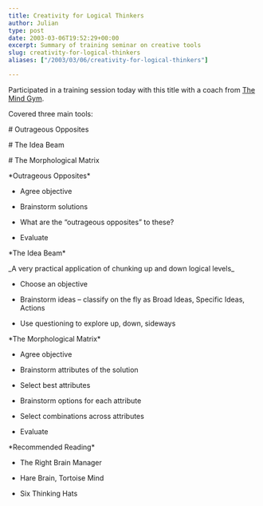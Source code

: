 ```yaml
---
title: Creativity for Logical Thinkers
author: Julian
type: post
date: 2003-03-06T19:52:29+00:00
excerpt: Summary of training seminar on creative tools
slug: creativity-for-logical-thinkers 
aliases: ["/2003/03/06/creativity-for-logical-thinkers"]

---
```

Participated in a training session today with this title with a coach from [The Mind Gym][1].
  
Covered three main tools:

\# Outrageous Opposites
  
\# The Idea Beam
  
\# The Morphological Matrix
  
<!--more-->


  
\*Outrageous Opposites\*

* Agree objective
  
* Brainstorm solutions
  
* What are the &#8220;outrageous opposites&#8221; to these?
  
* Evaluate

\*The Idea Beam\*

\_A very practical application of chunking up and down logical levels\_

* Choose an objective
  
* Brainstorm ideas &#8211; classify on the fly as Broad Ideas, Specific Ideas, Actions
  
* Use questioning to explore up, down, sideways

\*The Morphological Matrix\*

* Agree objective
  
* Brainstorm attributes of the solution
  
* Select best attributes
  
* Brainstorm options for each attribute
  
* Select combinations across attributes
  
* Evaluate

\*Recommended Reading\*

* <amazonlink asin="0749918993">The Right Brain Manager</amazonlink>
  
* <amazonlink asin="1857027094">Hare Brain, Tortoise Mind</amazonlink>
  
* <amazonlink asin="0140296662">Six Thinking Hats</amazonlink>

 [1]: https://www.themindgym.com/